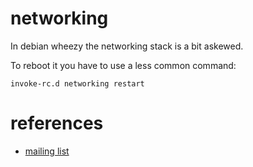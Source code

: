 
# networking

In debian wheezy the networking stack is a bit askewed.

To reboot it you have to use a less common command:

    invoke-rc.d networking restart


# references

- [mailing list](https://lists.debian.org/debian-user/2010/09/msg01668.html)

